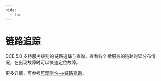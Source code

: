 ```yaml
---
hide:
  - toc
---
```


# 链路追踪

DCE 5.0 支持服务级别的链路追踪与查询，查看各个微服务的链路时延分布情况，在出现故障时可以快速定位故障。

更多详情，可参考[可观测性-->链路查询](../../../insight/06UserGuide/04dataquery/tracequery.md)。
